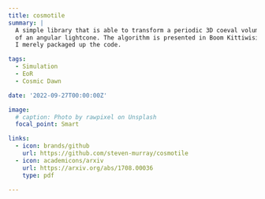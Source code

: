 ```yaml
---
title: cosmotile
summary: |
  A simple library that is able to transform a periodic 3D coeval volume into a slice
  of an angular lightcone. The algorithm is presented in Boom Kittiwisit's [paper](https://arxiv.org/abs/1708.00036).
  I merely packaged up the code.

tags:
  - Simulation
  - EoR
  - Cosmic Dawn

date: '2022-09-27T00:00:00Z'

image:
  # caption: Photo by rawpixel on Unsplash
  focal_point: Smart

links:
  - icon: brands/github
    url: https://github.com/steven-murray/cosmotile
  - icon: academicons/arxiv
    url: https://arxiv.org/abs/1708.00036
    type: pdf

---
```




